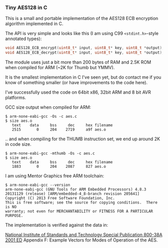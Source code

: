 ### Tiny AES128 in C

This is a small and portable implementation of the AES128 ECB encryption algorithm implemented in C.

The API is very simple and looks like this (I am using C99 `<stdint.h>`-style annotated types):

```C
void AES128_ECB_encrypt(uint8_t* input, uint8_t* key, uint8_t *output);
void AES128_ECB_decrypt(uint8_t* input, uint8_t* key, uint8_t *output);
```

The module uses just a bit more than 200 bytes of RAM and 2.5K ROM when compiled for ARM (~2K for Thumb but YMMV).

It is the smallest implementation in C I've seen yet, but do contact me if you know of something smaller (or have improvements to the code here).


I've successfully used the code on 64bit x86, 32bit ARM and 8 bit AVR platforms.


GCC size output when compiled for ARM:



    $ arm-none-eabi-gcc -Os -c aes.c
    $ size aes.o
       text    data     bss     dec     hex filename
       2515       0     204    2719     a9f aes.o


.. and when compiling for the THUMB instruction set, we end up around 2K in code size.

    $ arm-none-eabi-gcc -mthumb -Os -c aes.c
    $ size aes.o
       text    data     bss     dec     hex filename
       1883       0     204    2087     827 aes.o


I am using Mentor Graphics free ARM toolchain:


    $ arm-none-eabi-gcc --version
    arm-none-eabi-gcc (GNU Tools for ARM Embedded Processors) 4.8.3 20131129 (release) [ARM/embedded-4_8-branch revision 205641]
    Copyright (C) 2013 Free Software Foundation, Inc.
    This is free software; see the source for copying conditions.  There is NO
    warranty; not even for MERCHANTABILITY or FITNESS FOR A PARTICULAR PURPOSE.




The implementation is verified against the data in:

[National Institute of Standards and Technology Special Publication 800-38A 2001 ED](http://csrc.nist.gov/publications/nistpubs/800-38a/sp800-38a.pdf) Appendix F: Example Vectors for Modes of Operation of the AES.



